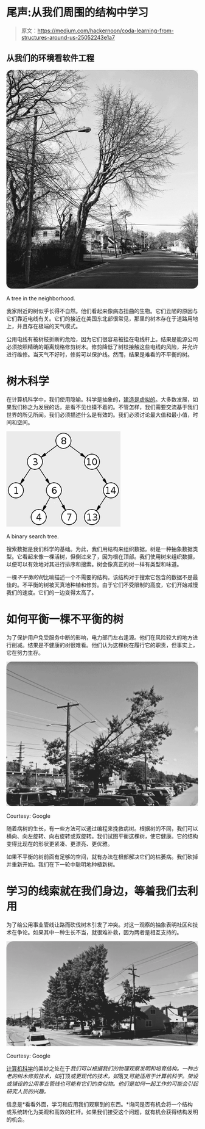 # 尾声:从我们周围的结构中学习

> 原文：<https://medium.com/hackernoon/coda-learning-from-structures-around-us-25052243e1a7>

## 从我们的环境看软件工程

![](img/d257caa524086da069b1844767d69e48.png)

A tree in the neighborhood.

我家附近的树似乎长得不自然。他们看起来像病态扭曲的生物。它们丑陋的原因与它们靠近电线有关。它们的接近在美国东北部很常见，那里的树木存在于道路用地上，并且存在极端的天气模式。

公用电线有被树枝折断的危险，因为它们很容易被挂在电线杆上。结果是能源公司必须按照精确的距离规格修剪树木。修剪降低了树枝接触这些电线的风险，并允许进行维修。当天气不好时，修剪可以保护线。然而，结果是难看的不平衡的树。

# 树木科学

在计算机科学中，我们使用隐喻。科学是抽象的，[建造是虚拟的](/hackernoon/software-is-unlike-construction-c0284ee4b723)。大多数发展，如果我们称之为发展的话，是看不见也摸不着的。不管怎样，我们需要交流基于我们世界的所见所闻。我们必须描述什么是有效的。我们必须讨论最大值和最小值，时间和空间。

![](img/5b32b48a846e4a65b07d6f56e42c754d.png)

A binary search tree.

搜索数据是我们科学的基础。为此，我们用结构来组织数据。树是一种抽象数据类型。它看起来像一棵活树，但倒过来了，因为根在顶部。我们使用树来组织数据，以便可以有效地对其进行排序和搜索。树会像真正的树一样有类型和味道。

一棵*不平衡的树*比喻描述一个不需要的结构。该结构对于搜索它包含的数据不是最佳的。不平衡的树被天真地种植和修剪。由于它们不受限制的高度，它们开始减慢我们的速度。它们的一边变得太高了。

# 如何平衡一棵不平衡的树

为了保护用户免受服务中断的影响，电力部门左右逢源。他们在风险较大的地方进行削减。结果是不健康的树很难看。他们认为这棵树在履行它的职责，但事实上，它在努力生存。

![](img/4447d6c6842b2a33f14a5dd2ebefb0e1.png)

Courtesy: Google

随着病树的生长，有一些方法可以通过编程来挽救病树。根据树的不同，我们可以横向、向左旋转、向右旋转或双旋转。我们试图平衡这棵树，使它健康。它的结构变得比现在的形状更紧凑、更漂亮、更优雅。

如果不平衡的树前面有足够的空间，就有办法在根部解决它们的枯萎病。我们砍掉并重新开始。我们在下一轮中聪明地种植新树。

# 学习的线索就在我们身边，等着我们去利用

为了给公用事业管线让路而砍伐树木引发了冲突。对这一观察的抽象表明社区和技术在争论。如果其中一种生长不当，就很难补救，因为两者是相互支持的。

![](img/63055f730c76d0d77c9d7a456397c158.png)

Courtesy: Google

[计算机科学](https://dev.to/solidi/what-is-a-software-engineer-anyway-3fb2)的美妙之处在于*我们可以根据我们的物理观察发明和培育结构。一种古老的树木修剪技术，如*打顶*或更现代的技术，如*落叉*可能适用于计算机科学。架设或铺设的公用事业管线也可能有它们的类似物。他们是如何一起工作的可能会引起研究人员的兴趣。*

信息是*看看外面，学习和应用我们观察到的东西。*询问是否有机会将一个结构或系统转化为美观和高效的杠杆。如果我们接受这个问题，就有机会获得结构发明的机会。